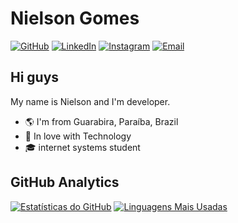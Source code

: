 # Nielson Gomes

[![GitHub](https://img.shields.io/badge/GitHub-100000?style=for-the-badge&logo=github&logoColor=white)](https://github.com/nielsongomesdev) [![LinkedIn](https://img.shields.io/badge/LinkedIn-0A66C2?style=for-the-badge&logo=linkedin&logoColor=white)](https://www.linkedin.com/in/[seu-perfil-linkedin]) [![Instagram](https://img.shields.io/badge/Instagram-E4405F?style=for-the-badge&logo=instagram&logoColor=white)](https://www.instagram.com/niel_songomes/)
[![Email](https://img.shields.io/badge/Email-D14836?style=for-the-badge&logo=gmail&logoColor=white)](mailto:nielsongomes16@gmail.com)

## Hi guys

My name is Nielson and I'm developer.

* 🌎 I'm from Guarabira, Paraíba, Brazil
* 💙 In love with Technology
* 🎓 internet systems student

## GitHub Analytics

[![Estatísticas do GitHub](https://github-readme-stats.vercel.app/api?username=[seu-nome-de-usuario]&show_icons=true&theme=dark)](https://github.com/[seu-nome-de-usuario])
[![Linguagens Mais Usadas](https://github-readme-stats.vercel.app/api/top-langs/?username=[seu-nome-de-usuario]&layout=compact&theme=dark)](https://github.com/[seu-nome-de-usuario])
